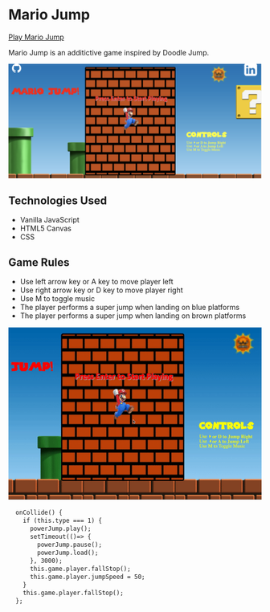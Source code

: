 # Mario Jump
[Play Mario Jump](https://hsachdeva01.github.io/MarioJump/)

Mario Jump is an additictive game inspired by Doodle Jump.

![](/assets/images/MarioJump%20Game%20Cover.png)

## Technologies Used

* Vanilla JavaScript
* HTML5 Canvas
* CSS

## Game Rules
* Use left arrow key or A key to move player left
* Use right arrow key or D key to move player right
* Use M to toggle music
* The player performs a super jump when landing on blue platforms
* The player performs a super jump when landing on brown platforms

![](/assets/images/MarioJump.gif)

```
  onCollide() {
    if (this.type === 1) {
      powerJump.play();
      setTimeout(()=> {
        powerJump.pause();
        powerJump.load();
      }, 3000);
      this.game.player.fallStop();
      this.game.player.jumpSpeed = 50;
    }
    this.game.player.fallStop();
  };
 ```
